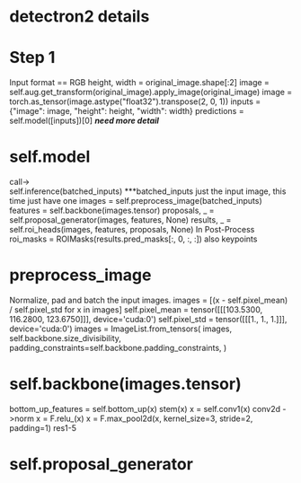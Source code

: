 
# detectron2 details
# Step 1
Input format == RGB
height, width = original_image.shape[:2]
image = self.aug.get_transform(original_image).apply_image(original_image)
image = torch.as_tensor(image.astype("float32").transpose(2, 0, 1))
inputs = {"image": image, "height": height, "width": width}
predictions = self.model([inputs])[0] ***need more detail***

# self.model
call->	
self.inference(batched_inputs)  ***batched_inputs just the input image, this time just have one
	images = self.preprocess_image(batched_inputs)
    features = self.backbone(images.tensor)
	proposals, _ = self.proposal_generator(images, features, None)
	results, _ = self.roi_heads(images, features, proposals, None)
	In Post-Process
		roi_masks = ROIMasks(results.pred_masks[:, 0, :, :])
		also keypoints

# preprocess_image
   Normalize, pad and batch the input images.
 images = [(x - self.pixel_mean) / self.pixel_std for x in images]
   self.pixel_mean = tensor([[[103.5300, 116.2800, 123.6750]]], device='cuda:0')
   self.pixel_std = tensor([[[1., 1., 1.]]], device='cuda:0')
   images = ImageList.from_tensors(
            images,
            self.backbone.size_divisibility,
            padding_constraints=self.backbone.padding_constraints,
        )

# self.backbone(images.tensor)
   bottom_up_features = self.bottom_up(x)
		stem(x)
		       x = self.conv1(x)
			       conv2d ->norm
			   x = F.relu_(x)
               x = F.max_pool2d(x, kernel_size=3, stride=2, padding=1)
		res1-5
# self.proposal_generator





